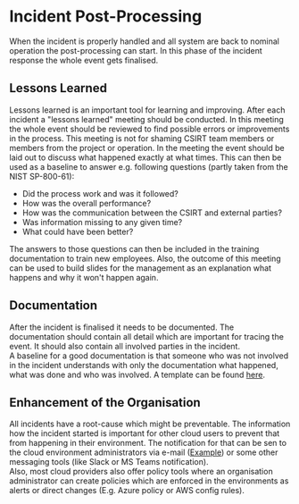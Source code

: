 # Incident Post-Processing
When the incident is properly handled and all system are back to nominal operation the post-processing can start. In
this phase of the incident response the whole event gets finalised.


## Lessons Learned
Lessons learned is an important tool for learning and improving. After each incident a "lessons learned" meeting should
be conducted. In this meeting the whole event should be reviewed to find possible errors or improvements in the process.
This meeting is not for shaming CSIRT team members or members from the project or operation. In the meeting the event
should be laid out to discuss what happened exactly at what times. This can then be used as a baseline to answer e.g.
following questions (partly taken from the NIST SP-800-61):
- Did the process work and was it followed?
- How was the overall performance?
- How was the communication between the CSIRT and external parties?
- Was information missing to any given time?
- What could have been better?

The answers to those questions can then be included in the training documentation to train new employees. Also, the
outcome of this meeting can be used to build slides for the management as an explanation what happens and why it won't
happen again.

## Documentation
After the incident is finalised it needs to be documented. The documentation should contain all detail which are
important for tracing the event. It should also contain all involved parties in the incident.  
A baseline for a good documentation is that someone who was not involved in the incident understands with only the
documentation what happened, what was done and who was involved.
A template can be found [here](../templates/incidentFactsSheet.md).

## Enhancement of the Organisation
All incidents have a root-cause which might be preventable. The information how the incident started is important for
other cloud users to prevent that from happening in their environment. The notification for that can be sen to the
cloud environment administrators via e-mail
([Example](../examples/communication.md#notification-to-project-teams-and-system-administrators)) or some other
messaging tools (like Slack or MS Teams notification).  
Also, most cloud providers also offer policy tools where an organisation administrator can create policies which are
enforced in the environments as alerts or direct changes (E.g. Azure policy or AWS config rules).